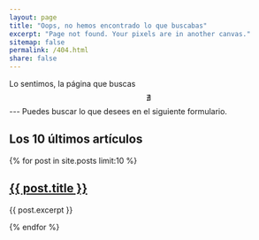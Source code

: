 ```yaml
---
layout: page
title: "Oops, no hemos encontrado lo que buscabas"
excerpt: "Page not found. Your pixels are in another canvas."
sitemap: false
permalink: /404.html
share: false
---  
```


Lo sentimos, la página que buscas $$\mathcal{\nexists}$$ --- Puedes buscar lo que desees en el siguiente formulario.
<script type="text/javascript">
  var GOOG_FIXURL_LANG = 'es';
  var GOOG_FIXURL_SITE = '{{ site.url }}'
</script>
<script type="text/javascript"
  src="//linkhelp.clients.google.com/tbproxy/lh/wm/fixurl.js">
</script>

## Los 10 últimos artículos

<div itemscope itemtype="http://schema.org/Article" class="hentry" id="main" role="main">
    {% for post in site.posts limit:10 %}
    <article>
        <h2 class="entry-title"><a href="{{ site.url }}{{ post.url }}" title="{{ post.title }}"><span itemprop="name">{{ post.title }}</span></a></h2>
        <p>{{ post.excerpt }}</p>
    </article>
    {% endfor %}
</div><!-- /#main -->

<script type="text/javascript"
  src="//cdn.mathjax.org/mathjax/latest/MathJax.js?config=TeX-AMS-MML_HTMLorMML">
</script>
